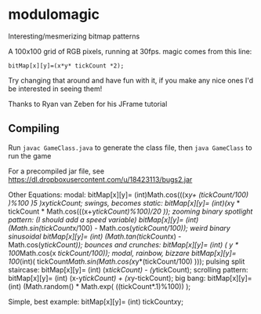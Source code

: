 modulomagic
===========
Interesting/mesmerizing bitmap patterns

A 100x100 grid of RGB pixels, running at 30fps. magic comes from this line:

`bitMap[x][y]=(x*y* tickCount *2);`

Try changing that around and have fun with it, if you make any nice ones I'd be interested in seeing them!

Thanks to Ryan van Zeben for his JFrame tutorial


Compiling
---------
Run `javac GameClass.java` to generate the class file, then `java GameClass` to run the game

For a precompiled jar file, see https://dl.dropboxusercontent.com/u/18423113/bugs2.jar

Other Equations:
modal:
bitMap[x][y]= (int)Math.cos(((x*y+	(tickCount/100)	)%100  )*5 )*x*y*tickCount;
swings, becomes static:
bitMap[x][y]= (int)(x*y * tickCount * Math.cos(((x+y*tickCount)%100)/20 )); 
zooming binary spotlight pattern: (I should add a speed variable)
bitMap[x][y]= (int) (Math.sin(tickCount*x/100) - Math.cos(y*tickCount/100));
weird binary sinusoidal
bitMap[x][y]= (int) (Math.tan(tickCount*x) - Math.cos(y*tickCount));
bounces and crunches:
bitMap[x][y]= (int) ( y * 100*Math.cos(x *tickCount/100));
modal, rainbow, bizzare
bitMap[x][y]= 100*(int)( tickCount*Math.sin(Math.cos(x*y*(tickCount/100) )));
pulsing split staircase:
bitMap[x][y]= (int) (x*tickCount) - (y*tickCount);
scrolling pattern:
bitMap[x][y]=  (int) (x-y*tickCount) + (x*y-tickCount);
big bang:
bitMap[x][y]= (int) (Math.random() * Math.exp( ((tickCount*.1)%100)) );


Simple, best example:
bitMap[x][y]= (int) tickCount*x*y;
